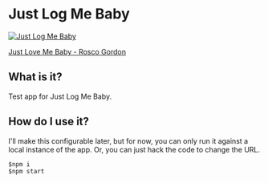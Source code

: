 # Just Log Me Baby

[![Just Log Me Baby](http://img.youtube.com/vi/M2WB5yD7FfY/0.jpg)](http://www.youtube.com/watch?v=M2WB5yD7FfY "Just Love Me Baby")

[Just Love Me Baby - Rosco Gordon](https://www.youtube.com/watch?v=M2WB5yD7FfY)

## What is it?
Test app for Just Log Me Baby.

## How do I use it?
I'll make this configurable later, but for now, you can only run it against a local instance of the app. Or, you can
just hack the code to change the URL.

```
$npm i
$npm start
```
